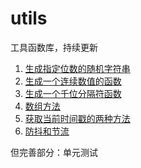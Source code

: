 # utils
工具函数库，持续更新

1. [生成指定位数的随机字符串](/common/randomString.js)
2. [生成一个连续数值的函数](/common/generateArray.js)
3. [生成一个千位分隔符函数](/common/toThousands.js)
4. [数组方法](/common/Array2String.js)
5. [获取当前时间戳的两种方法](/common/date.js)
6. [防抖和节流](/common/debounce-throttle.js)

但完善部分：单元测试

